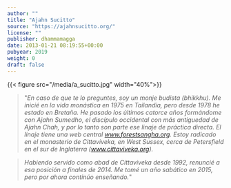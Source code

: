 ```yaml
---
author: ""
title: "Ajahn Sucitto"
source: "https://ajahnsucitto.org/"
license: ""
publisher: dhammamagga
date: 2013-01-21 08:19:55+00:00
pubyear: 2019 
weight: 0
draft: false
---
```

{{< figure src="/media/a_sucitto.jpg" width="40%">}}

> "*En caso de que te lo preguntes, soy un monje budista (bhikkhu). Me inicié en la vida monástica en 1975 en Tailandia, pero desde 1978 he estado en Bretaña. He pasado los últimos catorce años formándome con Ajahn Sumedho, el discípulo occidental con más antiguedad de Ajahn Chah, y por lo tanto son parte ese linaje de práctica directa.*
> *El linaje tiene una web central www.forestsangha.org. Estoy radicado en el monasterio de Cittaviveka, en West Sussex, cerca de Petersfield en el sur de Inglaterra (www.cittaviveka.org).*  

> *Habiendo servido como abad de Cittaviveka desde 1992, renuncié a esa posición a finales de 2014. Me tomé un año sabático en 2015, pero  por ahora continúo enseñando.*"